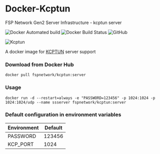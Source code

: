 # Docker-Kcptun

FSP Network Gen2 Server Infrastructure - kcptun server

![Docker Automated build](https://img.shields.io/docker/automated/fspnetwork/kcptun.svg?style=flat-square)
![Docker Build Status](https://img.shields.io/docker/build/fspnetwork/kcptun.svg?style=flat-square)
![GitHub](https://img.shields.io/github/license/fspnet/docker-kcptun.svg?style=flat-square)

![Kcptun](https://img.shields.io/badge/Kcptun-20181002-blue.svg?style=flat-square)

A docker image for [KCPTUN](https://github.com/xtaci/kcptun) server support

### Download from Docker Hub 

    docker pull fspnetwork/kcptun:server

### Usage

    docker run -d --restart=always -e "PASSWORD=123456" -p 1024:1024 -p 1024:1024/udp --name ssserver fspnetwork/kcptun:server

### Default configuration in environment variables

| Environment | Default |
| - | - |
| PASSWORD | 123456 |
| KCP_PORT | 1024 |
